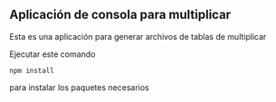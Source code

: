 ## Aplicación de consola para multiplicar

Esta es una aplicación para generar archivos de tablas de
multiplicar

Ejecutar este comando
```
npm install
```
para instalar los paquetes necesarios